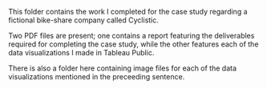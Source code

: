 This folder contains the work I completed for the case study regarding a fictional bike-share company called Cyclistic. 

Two PDF files are present; one contains a report featuring the deliverables required for completing the case study, while the other features each of the data visualizations I made in Tableau Public.

There is also a folder here containing image files for each of the data visualizations mentioned in the preceeding sentence.
